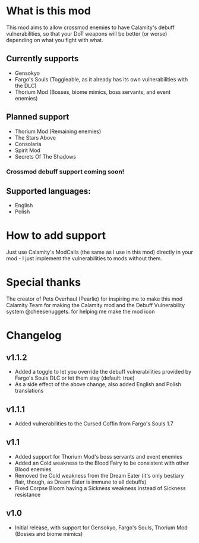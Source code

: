 # What is this mod
This mod aims to allow crossmod enemies to have Calamity's debuff vulnerabilities, so that your DoT weapons will be better (or worse) depending on what you fight with what.

## Currently supports
* Gensokyo
* Fargo's Souls (Toggleable, as it already has its own vulnerabilities with the DLC)
* Thorium Mod (Bosses, biome mimics, boss servants, and event enemies)

## Planned support
* Thorium Mod (Remaining enemies)
* The Stars Above
* Consolaria
* Spirit Mod
* Secrets Of The Shadows

### Crossmod debuff support coming soon!

## Supported languages:
* English
* Polish

# How to add support
Just use Calamity's ModCalls (the same as I use in this mod) directly in your mod - I just implement the vulnerabilities to mods without them.

# Special thanks
The creator of Pets Overhaul (Pearlie) for inspiring me to make this mod
Calamity Team for making the Calamity mod and the Debuff Vulnerability system
@cheesenuggets. for helping me make the mod icon

# Changelog
## v1.1.2
* Added a toggle to let you override the debuff vulnerabilities provided by Fargo's Souls DLC or let them stay (default: true)
* As a side effect of the above change, also added English and Polish translations
## v1.1.1
* Added vulnerabilities to the Cursed Coffin from Fargo's Souls 1.7
## v1.1
* Added support for Thorium Mod's boss servants and event enemies
* Added an Cold weakness to the Blood Fairy to be consistent with other Blood enemies
* Removed the Cold weakness from the Dream Eater (it's only bestiary flair, though, as Dream Eater is immune to all debuffs)
* Fixed Corpse Bloom having a Sickness weakness instead of Sickness resistance
## v1.0
* Initial release, with support for Gensokyo, Fargo's Souls, Thorium Mod (Bosses and biome mimics)
